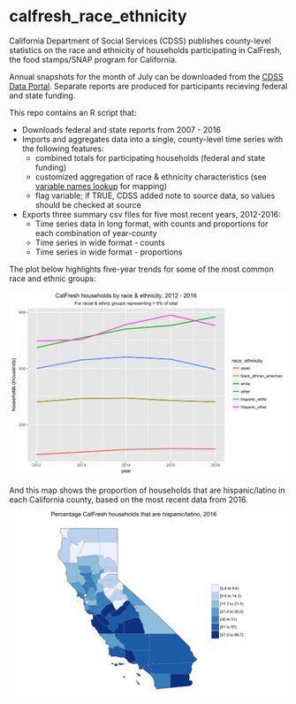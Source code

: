 # calfresh_race_ethnicity

California Department of Social Services (CDSS) publishes county-level statistics on the race and ethnicity of households participating in CalFresh, the food stamps/SNAP program for California. 

Annual snapshots for the month of July can be downloaded from the [CDSS Data Portal](http://www.cdss.ca.gov/inforesources/Research-and-Data/CalFresh-Data-Tables). Separate reports are produced for participants recieving federal and state funding. 

This repo contains an R script that:

* Downloads federal and state reports from 2007 - 2016 
* Imports and aggregates data into a single, county-level time series with the following features:
  * combined totals for participating households (federal and state funding)
  * customized aggregation of race & ethnicity characteristics (see [variable names lookup](https://github.com/pete-rjames/calfresh_race_ethnicity/blob/master/variable_names_358.csv) for mapping)
  * flag variable; if TRUE, CDSS added note to source data, so values should be checked at source
* Exports three summary csv files for five most recent years, 2012-2016:
  * Time series data in long format, with counts and proportions for each combination of year-county
  * Time series in wide format - counts
  * Time series in wide format - proportions
  
The plot below highlights five-year trends for some of the most common race and ethnic groups:

![My image](https://github.com/pete-rjames/calfresh_race_ethnicity/blob/master/calfresh_ts.PNG)

And this map shows the proportion of households that are hispanic/latino in each California county, based on the most recent data from 2016.

![My image](https://github.com/pete-rjames/calfresh_race_ethnicity/blob/master/choro_hispanic.PNG)
